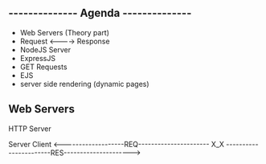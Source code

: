 ## -------------- Agenda --------------

- Web Servers (Theory part)
- Request <----> Response
- NodeJS Server
- ExpressJS
- GET Requests
- EJS
- server side rendering (dynamic pages)

## Web Servers 

HTTP Server 


Server                                        Client
   <-------------------REQ----------------------
X_X
  -----------------------RES--------------------->

